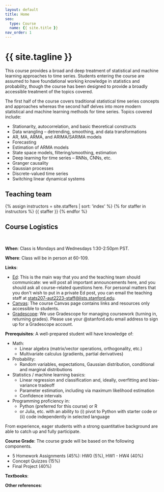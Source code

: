 ```yaml
---
layout: default
title: Home
seo:
  type: Course
  name: {{ site.title }}
nav_order: 1
---
```


# {{ site.tagline }}

<!--{% if site.announcements %}
{{ site.announcements.last }}
[Announcements](announcements.md){: .btn .btn-outline .fs-3 }
{% endif %}-->

This course provides a broad and deep treatment of statistical and machine learning approaches to time series.  Students entering the course are assumed to have foundational working knowledge in statistics and probability, though the course has been designed to provide a broadly accessible treatment of the topics covered.  

The first half of the course covers traditional statistical time series concepts and approaches whereas the second half delves into more modern statistical and machine learning methods for time series.  Topics covered include:
* Stationarity, autocorrelation, and basic theoretical constructs
* Data wrangling – detrending, smoothing, and data transformations
* AR, MA, ARMA, and ARIMA/SARIMA models
* Forecasting
* Estimation of ARMA models
* State space models, filtering/smoothing, estimation
* Deep learning for time series – RNNs, CNNs, etc.
* Granger causality
* Gaussian processes
* Discrete-valued time series
* Switching linear dynamical systems

## Teaching team

{% assign instructors = site.staffers | sort: 'index' %}
{% for staffer in instructors %}
{{ staffer }}
{% endfor %}

## Course Logistics
&nbsp;

**When**: Class is Mondays and Wednesdays 1:30-2:50pm PST.

**Where**: Class will be in person at 60-109.

**Links**:
- [Ed]():
  This is the main way that you and the teaching team should communicate:
  we will post all important announcements here, and you should ask
  all course-related questions here.
  For personal matters that you don't wish to put in a private Ed post, you can
  email the teaching staff at [stats207-aut2223-staff@lists.stanford.edu](mailto:stats207-aut2223-staff@lists.stanford.edu).
- [Canvas](): The course Canvas page
  contains links and resources only accessible to students.
- [Gradescope](): We use Gradescope for managing coursework (turning in, returning grades).  Please use your
  @stanford.edu email address to sign up for a Gradescope account.

**Prerequisites**: A well-prepared student will have knowledge of:
  * Math:
    * Linear algebra (matrix/vector operations, orthogonality, etc.)
    * Multivariate calculus (gradients, partial derivatives)
  * Probability:
    * Random variables, expectations, Gaussian distribution, conditional and marginal distributions
  * Statistics / machine learning basics:
    * Linear regression and classification and, ideally, overfitting and bias-variance tradeoff
    * Parameter estimation, including via maximum likelihood estimation
    * Confidence intervals
  * Programming proficiency in:
    * Python (preferred for this course) or R
    * or Julia, etc. with an ability to (i) pivot to Python with starter code or (ii) code independently in selected language

From experience, eager students with a strong quantitative background are able to catch up and fully participate.  

**Course Grade**: The course grade will be based on the following components.

- 5 Homework Assignments (45%): HW0 (5%), HW1 - HW4 (40%)
- Concept Quizzes (15%)
- Final Project (40%)

**Textbooks**:

**Other references**: